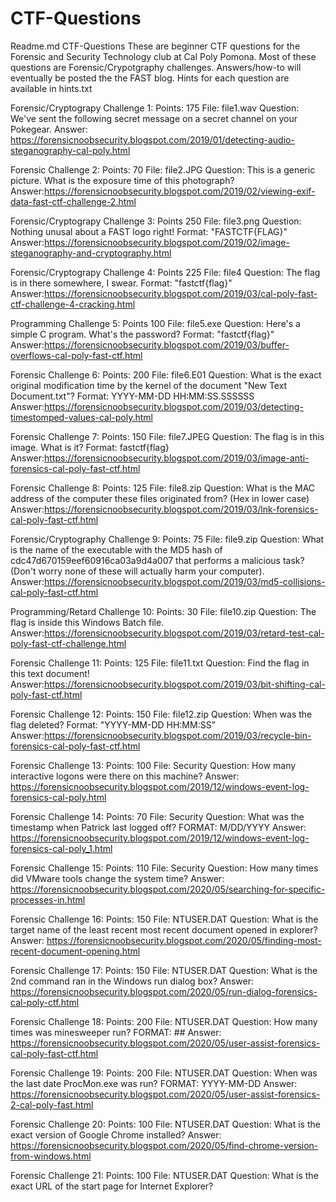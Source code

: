 # CTF-Questions
Readme.md
CTF-Questions
These are beginner CTF questions for the Forensic and Security Technology club at Cal Poly Pomona.
Most of these questions are Forensic/Crypotgraphy challenges.
Answers/how-to will eventually be posted the the FAST blog. Hints for each question are available in hints.txt

Forensic/Cryptograpy Challenge 1:
Points: 175
File: file1.wav
Question: We've sent the following secret message on a secret channel on your Pokegear.
Answer: https://forensicnoobsecurity.blogspot.com/2019/01/detecting-audio-steganography-cal-poly.html

Forensic Challenge 2:
Points: 70
File: file2.JPG
Question: This is a generic picture. What is the exposure time of this photograph?
Answer:https://forensicnoobsecurity.blogspot.com/2019/02/viewing-exif-data-fast-ctf-challenge-2.html

Forensic/Cryptograpy Challenge 3:
Points 250
File: file3.png
Question: Nothing unusal about a FAST logo right! Format: "FASTCTF{FLAG}"
Answer:https://forensicnoobsecurity.blogspot.com/2019/02/image-steganography-and-cryptography.html

Forensic/Cryptograpy Challenge 4:
Points 225
File: file4
Question: The flag is in there somewhere, I swear. Format: "fastctf{flag}"
Answer:https://forensicnoobsecurity.blogspot.com/2019/03/cal-poly-fast-ctf-challenge-4-cracking.html

Programming Challenge 5:
Points 100
File: file5.exe
Question: Here's a simple C program. What's the password? Format: "fastctf{flag}"
Answer:https://forensicnoobsecurity.blogspot.com/2019/03/buffer-overflows-cal-poly-fast-ctf.html

Forensic Challenge 6:
Points: 200
File: file6.E01
Question: What is the exact original modification time by the kernel of the document "New Text Document.txt"? Format: YYYY-MM-DD HH:MM:SS.SSSSSS
Answer:https://forensicnoobsecurity.blogspot.com/2019/03/detecting-timestomped-values-cal-poly.html

Forensic Challenge 7:
Points: 150
File: file7.JPEG
Question: The flag is in this image. What is it? Format: fastctf{flag}
Answer:https://forensicnoobsecurity.blogspot.com/2019/03/image-anti-forensics-cal-poly-fast-ctf.html

Forensic Challenge 8:
Points: 125
File: file8.zip
Question: What is the MAC address of the computer these files originated from? (Hex in lower case)
Answer:https://forensicnoobsecurity.blogspot.com/2019/03/lnk-forensics-cal-poly-fast-ctf.html

Forensic/Cryptography Challenge 9:
Points: 75
File: file9.zip
Question: What is the name of the executable with the MD5 hash of cdc47d670159eef60916ca03a9d4a007 that performs a malicious task? (Don't worry none of these will actually harm your computer).
Answer:https://forensicnoobsecurity.blogspot.com/2019/03/md5-collisions-cal-poly-fast-ctf.html

Programming/Retard Challenge 10:
Points: 30
File: file10.zip
Question: The flag is inside this Windows Batch file.
Answer:https://forensicnoobsecurity.blogspot.com/2019/03/retard-test-cal-poly-fast-ctf-challenge.html

Forensic Challenge 11:
Points: 125
File: file11.txt
Question: Find the flag in this text document!
Answer:https://forensicnoobsecurity.blogspot.com/2019/03/bit-shifting-cal-poly-fast-ctf.html

Forensic Challenge 12:
Points: 150
File: file12.zip
Question: When was the flag deleted? Format: "YYYY-MM-DD HH:MM:SS"
Answer:https://forensicnoobsecurity.blogspot.com/2019/03/recycle-bin-forensics-cal-poly-fast-ctf.html

Forensic Challenge 13:
Points: 100
File: Security
Question: How many interactive logons were there on this machine?
Answer: https://forensicnoobsecurity.blogspot.com/2019/12/windows-event-log-forensics-cal-poly.html

Forensic Challenge 14:
Points: 70
File: Security
Question: What was the timestamp when Patrick last logged off? FORMAT: M/DD/YYYY
Answer: https://forensicnoobsecurity.blogspot.com/2019/12/windows-event-log-forensics-cal-poly_1.html

Forensic Challenge 15:
Points: 110
File: Security
Question: How many times did VMware tools change the system time?
Answer: https://forensicnoobsecurity.blogspot.com/2020/05/searching-for-specific-processes-in.html

Forensic Challenge 16:
Points: 150
File: NTUSER.DAT
Question: What is the target name of the least recent most recent document opened in explorer?
Answer: https://forensicnoobsecurity.blogspot.com/2020/05/finding-most-recent-document-opening.html

Forensic Challenge 17:
Points: 150
File: NTUSER.DAT
Question: What is the 2nd command ran in the Windows run dialog box?
Answer: https://forensicnoobsecurity.blogspot.com/2020/05/run-dialog-forensics-cal-poly-ctf.html

Forensic Challenge 18:
Points: 200
File: NTUSER.DAT
Question: How many times was minesweeper run? FORMAT: ##
Answer: https://forensicnoobsecurity.blogspot.com/2020/05/user-assist-forensics-cal-poly-fast-ctf.html

Forensic Challenge 19:
Points: 200
File: NTUSER.DAT
Question: When was the last date ProcMon.exe was run? FORMAT: YYYY-MM-DD
Answer: https://forensicnoobsecurity.blogspot.com/2020/05/user-assist-forensics-2-cal-poly-fast.html

Forensic Challenge 20:
Points: 100
File: NTUSER.DAT
Question: What is the exact version of Google Chrome installed?
Answer: https://forensicnoobsecurity.blogspot.com/2020/05/find-chrome-version-from-windows.html

Forensic Challenge 21:
Points: 100
File: NTUSER.DAT
Question: What is the exact URL of the start page for Internet Explorer?
